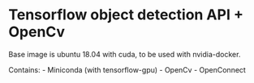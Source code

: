 # Tensorflow object detection API + OpenCv

Base image is ubuntu 18.04 with cuda, to be used with nvidia-docker.

Contains:
	- Miniconda (with tensorflow-gpu)
	- OpenCv
	- OpenConnect
